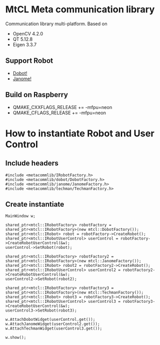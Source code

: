 # MtCL Meta communication library
Communication library multi-platform.
Based on
- OpenCV 4.2.0
- QT 5.12.8
- Eigen 3.3.7

## Support Robot
- [Dobot!](https://www.dobot.cc/)
- [Janome!](https://www.janomeie.com/)

## Build on Raspberry
- QMAKE_CXXFLAGS_RELEASE += -mfpu=neon
- QMAKE_CFLAGS_RELEASE += -mfpu=neon

# How to instantiate Robot and User Control
## Include headers
```
#include <metacommlib/IRobotFactory.h>
#include <metacommlib/dobot/DobotFactory.h>
#include <metacommlib/janome/JanomeFactory.h>
#include <metacommlib/techman/TechmanFactory.h>
```
## Create instantiate 
```
MainWindow w;

shared_ptr<mtcl::IRobotFactory> robotFactory = shared_ptr<mtcl::IRobotFactory>(new mtcl::DobotFactory());
shared_ptr<mtcl::IRobot> robot = robotFactory->CreateRobot();
shared_ptr<mtcl::IRobotUserControl> userControl = robotFactory->CreateRobotUserControl(&w);
userControl->SetRobot(robot);

shared_ptr<mtcl::IRobotFactory> robotFactory2 = shared_ptr<mtcl::IRobotFactory>(new mtcl::JanomeFactory());
shared_ptr<mtcl::IRobot> robot2 = robotFactory2->CreateRobot();
shared_ptr<mtcl::IRobotUserControl> userControl2 = robotFactory2->CreateRobotUserControl(&w);
userControl2->SetRobot(robot2);

shared_ptr<mtcl::IRobotFactory> robotFactory3 = shared_ptr<mtcl::IRobotFactory>(new mtcl::TechmanFactory());
shared_ptr<mtcl::IRobot> robot3 = robotFactory3->CreateRobot();
shared_ptr<mtcl::IRobotUserControl> userControl3 = robotFactory3->CreateRobotUserControl(&w);
userControl3->SetRobot(robot3);

w.AttachDobotWidget(userControl.get());
w.AttachJanomeWidget(userControl2.get());
w.AttachTechmanWidget(userControl3.get());

w.show();
```


